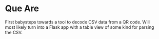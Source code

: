 # Que Are
First babysteps towards a tool to decode CSV data from a QR code. 
Will most likely turn into a Flask app with a table view of some kind for parsing the CSV.
